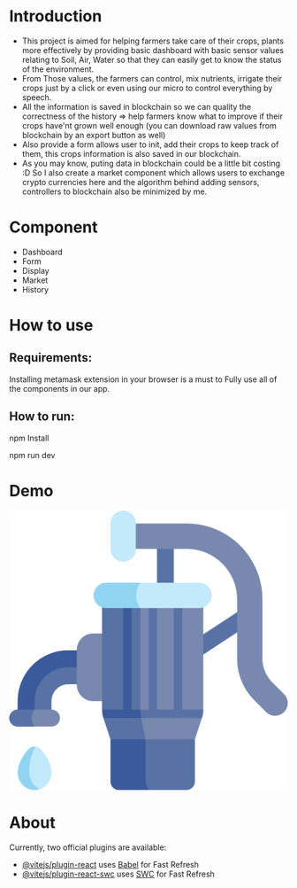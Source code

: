 # Introduction
- This project is aimed for helping farmers take care of their crops, plants more effectively by providing basic dashboard with basic sensor values relating to Soil, Air, Water so that they can easily get to know the status of the environment.
- From Those values, the farmers can control, mix nutrients, irrigate their crops just by a click or even using our micro to control everything by speech.
- All the information is saved in blockchain so we can quality the correctness of the history => help farmers know what to improve if their crops have'nt grown well enough (you can download raw values from blockchain by an export button as well)
- Also provide a form allows user to init, add their crops to keep track of them, this crops information is also saved in our blockchain.
- As you may know, puting data in blockchain could be a little bit costing :D So I also create a market component which allows users to exchange crypto currencies here and the algorithm behind adding sensors, controllers to blockchain also be minimized by me.

# Component
- Dashboard 
- Form
- Display
- Market
- History

# How to use
## Requirements: 
Installing metamask extension in your browser is a must to Fully use all of the components in our app.
## How to run:
npm Install

npm run dev

# Demo
![Dahboard Image](src/assets/Dashboard/Device/Region.png)

# About
Currently, two official plugins are available:

- [@vitejs/plugin-react](https://github.com/vitejs/vite-plugin-react/blob/main/packages/plugin-react/README.md) uses [Babel](https://babeljs.io/) for Fast Refresh
- [@vitejs/plugin-react-swc](https://github.com/vitejs/vite-plugin-react-swc) uses [SWC](https://swc.rs/) for Fast Refresh
